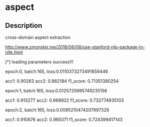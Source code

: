 # aspect
## Description 
cross-domain aspect extraction

http://www.zmonster.me/2016/06/08/use-stanford-nlp-package-in-nltk.html


 [*] loading parameters success!!!

epoch:0, batch:165, loss:0.0110373273491859446

acc1:  0.90263 acc2:  0.962184 f1_score:  0.71351380254

epoch:1, batch:165, loss:0.0125725995749235156

acc1:  0.913277 acc2:  0.968922 f1_score:  0.732774935103

epoch:2, batch:165, loss:0.0085210474207997326

acc1:  0.910676 acc2:  0.965071 f1_score:  0.724399417143

